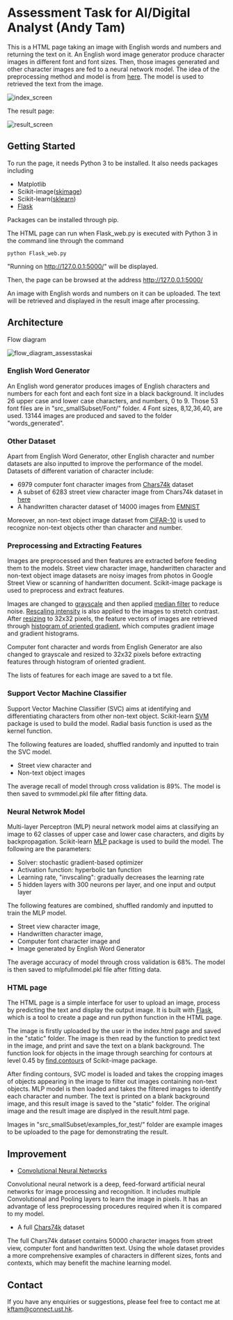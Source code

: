 # Assessment Task for AI/Digital Analyst (Andy Tam)

This is a HTML page taking an image with English words and numbers and returning the text on it. An English word image generator produce character images in different font and font sizes. Then, those images generated and other character images are fed to a neural network model. The idea of the preprocessing method and model is from [here](http://francescopochetti.com/text-recognition-natural-scenes/#first). The model is used to retrieved the text from the image.

![index_screen](https://user-images.githubusercontent.com/33834357/33052612-a88e3248-ceaa-11e7-9a9f-095aaefc50e0.JPG)

The result page:

![result_screen](https://user-images.githubusercontent.com/33834357/33080444-1247f2c4-cf13-11e7-8cff-b9827331e679.JPG)

## Getting Started

To run the page, it needs Python 3 to be installed. It also needs packages including
 * Matplotlib
 * Scikit-image([skimage](http://scikit-image.org/))
 * Scikit-learn([sklearn](http://scikit-learn.org/stable/))
 * [Flask](http://flask.pocoo.org/)

Packages can be installed through pip.

The HTML page can run when Flask_web.py is executed with Python 3 in the command line through the command 
```
python Flask_web.py
```

"Running on http://127.0.0.1:5000/" will be displayed.

Then, the page can be browsed at the address http://127.0.0.1:5000/

An image with English words and numbers on it can be uploaded. The text will be retrieved and displayed in the result image after processing.

## Architecture

Flow diagram

![flow_diagram_assesstaskai](https://user-images.githubusercontent.com/33834357/33108486-59ccd178-cf77-11e7-9285-76064eb6f336.png)

### English Word Generator

An English word generator produces images of English characters and numbers for each font and each font size in a black background. It includes 26 upper case and lower case characters, and numbers, 0 to 9. Those 53 font files are in "src_smallSubset/Font/" folder. 4 Font sizes, 8,12,36,40, are used. 13144 images are produced and saved to the folder "words_generated".

### Other Dataset

Apart from English Word Generator, other English character and number datasets are also inputted to improve the performance of the model. Datasets of different variation of character include:

 * 6979 computer font character images from [Chars74k](http://www.ee.surrey.ac.uk/CVSSP/demos/chars74k/) dataset
 * A subset of 6283 street view character image from Chars74k dataset in [here](https://www.kaggle.com/c/street-view-getting-started-with-julia/data)
 * A handwritten character dataset of 14000 images from [EMNIST](https://www.nist.gov/itl/iad/image-group/emnist-dataset)
 
Moreover, an non-text object image dataset from [CIFAR-10](https://www.kaggle.com/c/cifar-10/data) is used to recognize non-text objects other than character and number.

### Preprocessing and Extracting Features

Images are preprocessed and then features are extracted before feeding them to the models. Street view character image, handwritten character and non-text object image datasets are noisy images from photos in Google Street View or scanning of handwritten document. Scikit-image package is used to preprocess and extract features. 

Images are changed to [grayscale](http://scikit-image.org/docs/dev/api/skimage.color.html#skimage.color.rgb2gray) and then applied [median filter](http://scikit-image.org/docs/dev/api/skimage.filters.html#skimage.filters.median) to reduce noise. [Rescaling intensity](http://scikit-image.org/docs/dev/api/skimage.exposure.html#skimage.exposure.rescale_intensity) is also applied to the images to stretch contrast. After [resizing](http://scikit-image.org/docs/dev/api/skimage.transform.html#skimage.transform.resize) to 32x32 pixels, the feature vectors of images are retrieved through [histogram of oriented gradient](http://scikit-image.org/docs/dev/auto_examples/features_detection/plot_hog.html), which computes gradient image and gradient histograms.

Computer font character and words from English Generator are also changed to grayscale and resized to 32x32 pixels before extracting features through histogram of oriented gradient.

The lists of features for each image are saved to a txt file.

### Support Vector Machine Classifier

Support Vector Machine Classifier (SVC) aims at identifying and differentiating characters from other non-text object. Scikit-learn [SVM](http://scikit-learn.org/stable/modules/generated/sklearn.svm.SVC.html) package is used to build the model. Radial basis function is used as the kernel function. 

The following features are loaded, shuffled randomly and inputted to train the SVC model.

 * Street view character and 
 * Non-text object images  

The average recall of model through cross validation is 89%. The model is then saved to svmmodel.pkl file after fitting data.

### Neural Netwrok Model

Multi-layer Perceptron (MLP) neural network model aims at classifying an image to 62 classes of upper case and lower case characters, and digits by backpropagation. Scikit-learn [MLP](http://scikit-learn.org/stable/modules/generated/sklearn.neural_network.MLPClassifier.html) package is used to build the model. The following are the parameters:

 * Solver: stochastic gradient-based optimizer
 * Activation function: hyperbolic tan function
 * Learning rate, "invscaling": gradually decreases the learning rate
 * 5 hidden layers with 300 neurons per layer, and one input and output layer

The following features are combined, shuffled randomly and inputted to train the MLP model. 

 * Street view character image, 
 * Handwritten character image, 
 * Computer font character image and 
 * Image generated by English Word Generator 
 
The average accuracy of model through cross validation is 68%. The model is then saved to mlpfullmodel.pkl file after fitting data.

### HTML page

The HTML page is a simple interface for user to upload an image, process by predicting the text and display the output image. It is built with [Flask](http://flask.pocoo.org/), which is a tool to create a page and run python function in the HTML page. 

The image is firstly uploaded by the user in the index.html page and saved in the "static" folder. The image is then read by the function to predict text in the image, and print and save the text on a blank background. The function look for objects in the image through searching for contours at level 0.45 by [find.contours](http://scikit-image.org/docs/dev/api/skimage.measure.html#skimage.measure.find_contours) of Scikit-image package. 

After finding contours, SVC model is loaded and takes the cropping images of objects appearing in the image to filter out images containing non-text objects. MLP model is then loaded and takes the filtered images to identify each character and number. The text is printed on a blank background image, and this result image is saved to the "static" folder. The original image and the result image are displyed in the result.html page.

Images in "src_smallSubset/examples_for_test/" folder are example images to be uploaded to the page for demonstrating the result.

## Improvement

 * [Convolutional Neural Networks](https://en.wikipedia.org/wiki/Convolutional_neural_network)
 
Convolutional neural network is a deep, feed-forward artificial neural networks for image processing and recognition. It includes multiple Convolutional and Pooling layers to learn the image in pixels. It has an advantage of less preprocessing procedures required when it is compared to my model.
 
 * A full [Chars74k](http://www.ee.surrey.ac.uk/CVSSP/demos/chars74k/) dataset
 
The full Chars74k dataset contains 50000 character images from street view, computer font and handwritten text. Using the whole dataset provides a more comprehensive examples of characters in different sizes, fonts and contexts, which may benefit the machine learning model.

## Contact 
If you have any enquiries or suggestions, please feel free to contact me at <kftam@connect.ust.hk>.
